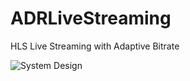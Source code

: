 # ADRLiveStreaming
HLS Live Streaming with Adaptive Bitrate


![System Design](https://github.com/Subhajit1993/ADRLiveStreaming/assets/14362620/89e0cb7f-7849-461e-ae2c-25a3830ed41b)
